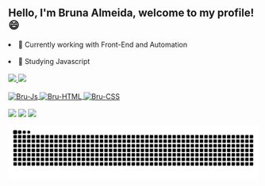 ## Hello, I'm Bruna Almeida, welcome to my profile! 😄

<li> 📌 Currently working with Front-End and Automation </> </li>
<br>
<li> 🚀 Studying Javascript </li>
<br>
<div>
  <a href="https://github.com/brualmeidaj">
  <img height="180em" src="https://github-readme-stats.vercel.app/api?username=brualmeidaj&show_icons=true&theme=dracula&include_all_commits=true&count_private=true"/>
  <img height="180em" src="https://github-readme-stats.vercel.app/api/top-langs/?username=brualmeidaj&layout=compact&langs_count=16&theme=dracula"/>
  </div>
  
<div style="display:inline_block"><br>
  <img align="center" alt="Bru-Js" height="30" width="40" src="https://cdn.jsdelivr.net/gh/devicons/devicon/icons/javascript/javascript-original.svg">
  <img align="center" alt="Bru-HTML" height="30" width="40" src="https://cdn.jsdelivr.net/gh/devicons/devicon/icons/html5/html5-original.svg" />
  <img align="center" alt="Bru-CSS" height="30" width="40" src="https://cdn.jsdelivr.net/gh/devicons/devicon/icons/css3/css3-original.svg" />
  </div>
<br>
 
 <div>
  <a href="https://instagram.com/brualmeidaj" target="_blank"><img src="https://img.shields.io/badge/-Instagram-%23E4405F?style=for-the-badge&logo=instagram&logoColor=white"
  target="_blank"></a>
     <a href="mailto:contatobrunaalmeidaj13@gmail.com" target="_blank"><img src="https://img.shields.io/badge/-Gmail-%23333?style=for-the-badge&logo=gmail&logoColor=white"
  target="_blank"></a>
        <a href="https://www.linkedin.com/in/bruna-almeida-de-jesus-519022222" target="_blank"><img src="https://img.shields.io/badge/-LinkedIn-%230077B5?style=for-the-badge&logo=linkedin&logoColor=white"
  target="_blank"></a>
 </div>
  
   ![Snake animation](https://github.com/brualmeidaj/brualmeidaj/blob/output/github-contribution-grid-snake.svg)
 


